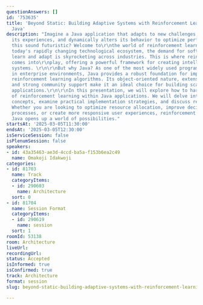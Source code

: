 ```yaml
---
questionAnswers: []
id: '753635'
title: 'Beyond Static: Building Adaptive Systems with Reinforcement Learning Using
  Java'
description: "Imagine a Java application that adapts to new challenges, learns from
  its experiences, and dynamically alters its behavior to optimize performance. Does
  this sound futuristic? Welcome to\r\nthe world of reinforcement learning in Java.\r\n\r\nIn
  today's rapidly changing technological ecosystem, the demand for software that can
  learn and adapt is skyrocketing across industries. This is where reinforcement learning
  comes into\r\nplay, offering a powerful framework for creating intelligent, self-improving
  systems. \r\n\r\nBut why Java? As one of the most widely used programming languages
  in enterprise environments, Java provides a robust foundation for implementing complex
  reinforcement learning algorithms. Its object-oriented nature, extensive libraries,
  and strong community support make it an ideal choice for building scalable and adaptive
  applications.\r\n\r\nIn this presentation, we will explore how to harness the power
  of reinforcement learning within Java applications. We will delve into the core
  concepts, examine practical implementation strategies, and discuss real-world applications.
  Whether you are looking to optimize resource allocation, improve decision-making
  processes, or create more responsive user experiences, reinforcement learning in
  Java opens up a world of possibilities."
startsAt: '2025-03-05T11:30:00'
endsAt: '2025-03-05T12:30:00'
isServiceSession: false
isPlenumSession: false
speakers:
- id: 43a35463-ae3d-4ccd-ba5a-f153b6ea2c49
  name: Omakoji Idakwoji
categories:
- id: 81703
  name: Track
  categoryItems:
  - id: 290603
    name: Architecture
  sort: 0
- id: 81704
  name: Session Format
  categoryItems:
  - id: 290619
    name: session
  sort: 1
roomId: 53138
room: Architecture
liveUrl:
recordingUrl:
status: Accepted
isInformed: true
isConfirmed: true
track: Architecture
format: session
slug: beyond-static-building-adaptive-systems-with-reinforcement-learning-using-java

---
```


